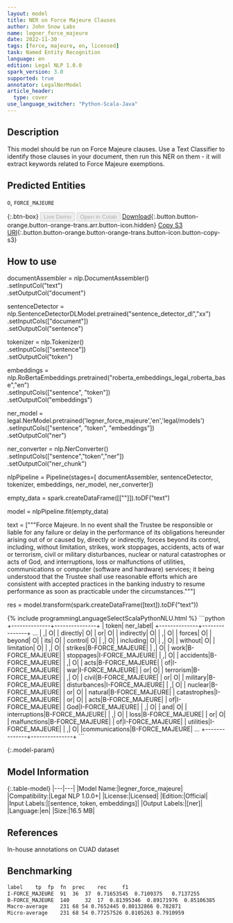 ```yaml
---
layout: model
title: NER on Force Majeure Clauses
author: John Snow Labs
name: legner_force_majeure
date: 2022-11-30
tags: [force, majeure, en, licensed]
task: Named Entity Recognition
language: en
edition: Legal NLP 1.0.0
spark_version: 3.0
supported: true
annotator: LegalNerModel
article_header:
  type: cover
use_language_switcher: "Python-Scala-Java"
---
```


## Description

This model should be run on Force Majeure clauses. Use a Text Classifier to identify those clauses in your document, then run this NER on them - it will extract keywords related to Force Majeure exemptions.

## Predicted Entities

`O`, `FORCE_MAJEURE`

{:.btn-box}
<button class="button button-orange" disabled>Live Demo</button>
<button class="button button-orange" disabled>Open in Colab</button>
[Download](https://s3.amazonaws.com/auxdata.johnsnowlabs.com/legal/models/legner_force_majeure_en_1.0.0_3.0_1669802449878.zip){:.button.button-orange.button-orange-trans.arr.button-icon.hidden}
[Copy S3 URI](s3://auxdata.johnsnowlabs.com/legal/models/legner_force_majeure_en_1.0.0_3.0_1669802449878.zip){:.button.button-orange.button-orange-trans.button-icon.button-copy-s3}

## How to use

documentAssembler = nlp.DocumentAssembler()\
        .setInputCol("text")\
        .setOutputCol("document")
        
sentenceDetector = nlp.SentenceDetectorDLModel.pretrained("sentence_detector_dl","xx")\
        .setInputCols(["document"])\
        .setOutputCol("sentence")

tokenizer = nlp.Tokenizer()\
        .setInputCols(["sentence"])\
        .setOutputCol("token")

embeddings = nlp.RoBertaEmbeddings.pretrained("roberta_embeddings_legal_roberta_base","en") \
    .setInputCols(["sentence", "token"]) \
    .setOutputCol("embeddings")

ner_model = legal.NerModel.pretrained('legner_force_majeure','en','legal/models')\
        .setInputCols(["sentence", "token", "embeddings"])\
        .setOutputCol("ner")

ner_converter = nlp.NerConverter()\
        .setInputCols(["sentence","token","ner"])\
        .setOutputCol("ner_chunk")

nlpPipeline = Pipeline(stages=[
        documentAssembler,
        sentenceDetector,
        tokenizer,
        embeddings,
        ner_model,
        ner_converter])

empty_data = spark.createDataFrame([[""]]).toDF("text")

model = nlpPipeline.fit(empty_data)

text = ["""Force Majeure. In no event shall the Trustee be responsible or liable for any failure or delay in the performance of its obligations hereunder arising out of or caused by, directly or indirectly, forces beyond its control, including, without limitation, strikes, work stoppages, accidents, acts of war or terrorism, civil or military disturbances, nuclear or natural catastrophes or acts of God, and interruptions, loss or malfunctions of utilities, communications or computer (software and hardware) services; it being understood that the Trustee shall use reasonable efforts which are consistent with accepted practices in the banking industry to resume performance as soon as practicable under the circumstances."""]

res = model.transform(spark.createDataFrame([text]).toDF("text"))

<div class="tabs-box" markdown="1">
{% include programmingLanguageSelectScalaPythonNLU.html %}
```python
+--------------+---------------+
|         token|      ner_label|
+--------------+---------------+
...
|             ,|              O|
|      directly|              O|
|            or|              O|
|    indirectly|              O|
|             ,|              O|
|        forces|              O|
|        beyond|              O|
|           its|              O|
|       control|              O|
|             ,|              O|
|     including|              O|
|             ,|              O|
|       without|              O|
|    limitation|              O|
|             ,|              O|
|       strikes|B-FORCE_MAJEURE|
|             ,|              O|
|          work|B-FORCE_MAJEURE|
|     stoppages|I-FORCE_MAJEURE|
|             ,|              O|
|     accidents|B-FORCE_MAJEURE|
|             ,|              O|
|          acts|B-FORCE_MAJEURE|
|            of|I-FORCE_MAJEURE|
|           war|I-FORCE_MAJEURE|
|            or|              O|
|     terrorism|B-FORCE_MAJEURE|
|             ,|              O|
|         civil|B-FORCE_MAJEURE|
|            or|              O|
|      military|B-FORCE_MAJEURE|
|  disturbances|I-FORCE_MAJEURE|
|             ,|              O|
|       nuclear|B-FORCE_MAJEURE|
|            or|              O|
|       natural|B-FORCE_MAJEURE|
|  catastrophes|I-FORCE_MAJEURE|
|            or|              O|
|          acts|B-FORCE_MAJEURE|
|            of|I-FORCE_MAJEURE|
|           God|I-FORCE_MAJEURE|
|             ,|              O|
|           and|              O|
| interruptions|B-FORCE_MAJEURE|
|             ,|              O|
|          loss|B-FORCE_MAJEURE|
|            or|              O|
|  malfunctions|B-FORCE_MAJEURE|
|            of|I-FORCE_MAJEURE|
|     utilities|I-FORCE_MAJEURE|
|             ,|              O|
|communications|B-FORCE_MAJEURE|
...
+--------------+---------------+
```

</div>

{:.model-param}
## Model Information

{:.table-model}
|---|---|
|Model Name:|legner_force_majeure|
|Compatibility:|Legal NLP 1.0.0+|
|License:|Licensed|
|Edition:|Official|
|Input Labels:|[sentence, token, embeddings]|
|Output Labels:|[ner]|
|Language:|en|
|Size:|16.5 MB|

## References

In-house annotations on CUAD dataset

## Benchmarking

```bash
label	 tp	 fp	 fn	 prec	 rec	 f1
I-FORCE_MAJEURE	 91	 36	 37	 0.71653545	 0.7109375	 0.7137255
B-FORCE_MAJEURE	 140	 32	 17	 0.81395346	 0.89171976	 0.85106385
Macro-average	 231 68 54 0.7652445 0.80132866 0.782871
Micro-average	 231 68 54 0.77257526 0.8105263 0.7910959
```